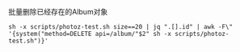 


批量删除已经存在的Album对象
```
sh -x scripts/photoz-test.sh size==20 | jq ".[].id" | awk -F\" '{system("method=DELETE api=/album/"$2" sh -x scripts/photoz-test.sh")}'
```
